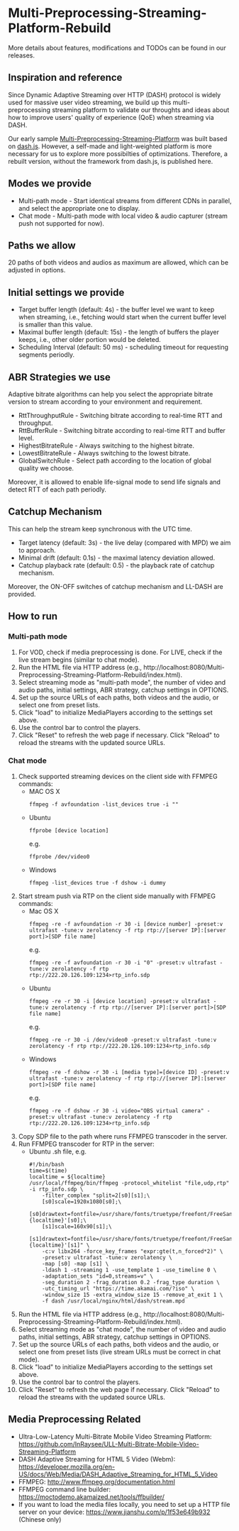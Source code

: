 # Multi-Preprocessing-Streaming-Platform-Rebuild

More details about features, modifications and TODOs can be found in our releases.

## Inspiration and reference

Since Dynamic Adaptive Streaming over HTTP (DASH) protocol is widely used for massive user video streaming, we build up this multi-preprocessing streaming platform to validate our throughts and ideas about how to improve users' quality of experience (QoE) when streaming via DASH.

Our early sample [Multi-Preprocessing-Streaming-Platform](https://github.com/InRaysee/Multi-Preprocessing-Streaming-Platform) was built based on [dash.js](https://github.com/Dash-Industry-Forum/dash.js). However, a self-made and light-weighted platform is more necessary for us to explore more possibilties of optimizations. Therefore, a rebuilt version, without the framework from dash.js, is published here.
   
## Modes we provide

- Multi-path mode - Start identical streams from different CDNs in parallel, and select the appropriate one to display.
- Chat mode - Multi-path mode with local video & audio capturer (stream push not supported for now).

## Paths we allow

20 paths of both videos and audios as maximum are allowed, which can be adjusted in options.

## Initial settings we provide

- Target buffer length (default: 4s) - the buffer level we want to keep when streaming, i.e., fetching would start when the current buffer level is smaller than this value.
- Maximal buffer length (default: 15s) - the length of buffers the player keeps, i.e., other older portion would be deleted.
- Scheduling Interval (default: 50 ms) - scheduling timeout for requesting segments periodly.

## ABR Strategies we use

Adaptive bitrate algorithms can help you select the appropriate bitrate version to stream according to your environment and requirement.

- RttThroughputRule - Switching bitrate according to real-time RTT and throughput.
- RttBufferRule - Switching bitrate according to real-time RTT and buffer level.
- HighestBitrateRule - Always switching to the highest bitrate.
- LowestBitrateRule - Always switching to the lowest bitrate.
- GlobalSwitchRule - Select path according to the location of global quality we choose.

Moreover, it is allowed to enable life-signal mode to send life signals and detect RTT of each path periodly.

## Catchup Mechanism

This can help the stream keep synchronous with the UTC time.

- Target latency (default: 3s) - the live delay (compared with MPD) we aim to approach.
- Minimal drift (default: 0.1s) - the maximal latency deviation allowed.
- Catchup playback rate (default: 0.5) - the playback rate of catchup mechanism.

Moreover, the ON-OFF switches of catchup mechanism and LL-DASH are provided.

## How to run

### Multi-path mode

1. For VOD, check if media preprocessing is done. For LIVE, check if the live stream begins (similar to chat mode).
2. Run the HTML file via HTTP address (e.g., http://localhost:8080/Multi-Preprocessing-Streaming-Platform-Rebuild/index.html).
3. Select streaming mode as "multi-path mode", the number of video and audio paths, initial settings, ABR strategy, catchup settings in OPTIONS.
4. Set up the source URLs of each paths, both videos and the audio, or select one from preset lists.
5. Click "load" to initialize MediaPlayers according to the settings set above.
6. Use the control bar to control the players.
7. Click "Reset" to refresh the web page if necessary. Click "Reload" to reload the streams with the updated source URLs.

### Chat mode

1. Check supported streaming devices on the client side with FFMPEG commands:
   - MAC OS X
        ```
        ffmpeg -f avfoundation -list_devices true -i ""
        ```
   - Ubuntu
        ```
        ffprobe [device location]
        ```
        e.g.
        ```
        ffprobe /dev/video0
        ```
   - Windows
        ```
        ffmpeg -list_devices true -f dshow -i dummy
        ```
2. Start stream push via RTP on the client side manually with FFMPEG commands:
   - Mac OS X
        ```
        ffmpeg -re -f avfoundation -r 30 -i [device number] -preset:v ultrafast -tune:v zerolatency -f rtp rtp://[server IP]:[server port]>[SDP file name]
        ```
        e.g.
        ```
        ffmpeg -re -f avfoundation -r 30 -i "0" -preset:v ultrafast -tune:v zerolatency -f rtp rtp://222.20.126.109:1234>rtp_info.sdp
        ```
   - Ubuntu
        ```
        ffmpeg -re -r 30 -i [device location] -preset:v ultrafast -tune:v zerolatency -f rtp rtp://[server IP]:[server port]>[SDP file name]
        ```
        e.g.
        ```
        ffmpeg -re -r 30 -i /dev/video0 -preset:v ultrafast -tune:v zerolatency -f rtp rtp://222.20.126.109:1234>rtp_info.sdp
        ```
   - Windows
        ```
        ffmpeg -re -f dshow -r 30 -i [media type]=[device ID] -preset:v ultrafast -tune:v zerolatency -f rtp rtp://[server IP]:[server port]>[SDP file name]
        ```
        e.g.
        ```
        ffmpeg -re -f dshow -r 30 -i video="OBS virtual camera" -preset:v ultrafast -tune:v zerolatency -f rtp rtp://222.20.126.109:1234>rtp_info.sdp
        ```
3. Copy SDP file to the path where runs FFMPEG transcoder in the server.
4. Run FFMPEG transcoder for RTP in the server:
   - Ubuntu .sh file, e.g.
        ```
        #!/bin/bash
        time=$(time)
        localtime = ${localtime}
        /usr/local/ffmpeg/bin/ffmpeg -protocol_whitelist "file,udp,rtp" -i rtp_info.sdp \
            -filter_complex "split=2[s0][s1];\
            [s0]scale=1920x1080[s0];\
            [s0]drawtext=fontfile=/usr/share/fonts/truetype/freefont/FreeSans.ttf:fontsize=96:x=0:y=0:fontcolor=black:box=1:text='1080p,%{localtime}'[s0];\
            [s1]scale=160x90[s1];\
            [s1]drawtext=fontfile=/usr/share/fonts/truetype/freefont/FreeSans.ttf:fontsize=8:x=0:y=0:fontcolor=black:box=1:text='90p,%{localtime}'[s1]" \
            -c:v libx264 -force_key_frames "expr:gte(t,n_forced*2)" \
            -preset:v ultrafast -tune:v zerolatency \
            -map [s0] -map [s1] \
            -ldash 1 -streaming 1 -use_template 1 -use_timeline 0 \
            -adaptation_sets "id=0,streams=v" \
            -seg_duration 2 -frag_duration 0.2 -frag_type duration \
            -utc_timing_url "https://time.akamai.com/?iso" \
            -window_size 15 -extra_window_size 15 -remove_at_exit 1 \
            -f dash /usr/local/nginx/html/dash/stream.mpd
        ```
5. Run the HTML file via HTTP address (e.g., http://localhost:8080/Multi-Preprocessing-Streaming-Platform-Rebuild/index.html).
6. Select streaming mode as "chat mode", the number of video and audio paths, initial settings, ABR strategy, catchup settings in OPTIONS.
7. Set up the source URLs of each paths, both videos and the audio, or select one from preset lists (live stream URLs must be correct in chat mode).
8. Click "load" to initialize MediaPlayers according to the settings set above.
9.  Use the control bar to control the players.
10. Click "Reset" to refresh the web page if necessary. Click "Reload" to reload the streams with the updated source URLs.

## Media Preprocessing Related

- Ultra-Low-Latency Multi-Bitrate Mobile Video Streaming Platform: https://github.com/InRaysee/ULL-Multi-Bitrate-Mobile-Video-Streaming-Platform
- DASH Adaptive Streaming for HTML 5 Video (Webm): https://developer.mozilla.org/en-US/docs/Web/Media/DASH_Adaptive_Streaming_for_HTML_5_Video
- FFMPEG: http://www.ffmpeg.org/documentation.html
- FFMPEG command line builder: https://moctodemo.akamaized.net/tools/ffbuilder/
- If you want to load the media files locally, you need to set up a HTTP file server on your device: https://www.jianshu.com/p/1f53e649b932 (Chinese only)


